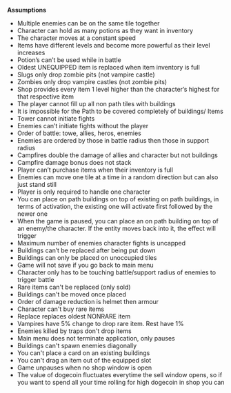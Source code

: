 **Assumptions**


* Multiple enemies can be on the same tile together
* Character can hold as many potions as they want in inventory
* The character moves at a constant speed
* Items have different levels and become more powerful as their level increases
* Potion’s can’t be used while in battle
* Oldest UNEQUIPPED item is replaced when item inventory is full
* Slugs only drop zombie pits (not vampire castle)
* Zombies only drop vampire castles (not zombie pits)
* Shop provides every item 1 level higher than the character’s highest for that respective item
* The player cannot fill up all non path tiles with buildings
* It is impossible for the Path to be covered completely of buildings/ Items
* Tower cannot initiate fights
* Enemies can’t initiate fights without the player
* Order of battle: towe, allies, heros, enemies
* Enemies are ordered by those in battle radius then those in support radius
* Campfires double the damage of allies and character but not buildings
* Campfire damage bonus does not stack
* Player can’t purchase items when their inventory is full
* Enemies can move one tile at a time in a random direction but can also just stand still
* Player is only required to handle one character
* You can place on path buildings on top of existing on path buildings, in terms of activation, the existing one will activate first followed by the newer one
* When the game is paused, you can place an on path building on top of an enemy/the character. If the entity moves back into it, the effect will trigger
* Maximum number of enemies character fights is uncapped
* Buildings can’t be replaced after being put down
* Buildings can only be placed on unoccupied tiles
* Game will not save if you go back to main menu
* Character only has to be touching battle/support radius of enemies to trigger battle
* Rare items can't be replaced (only sold)
* Buildings can't be moved once placed
* Order of damage reduction is helmet then armour
* Character can't buy rare items
* Replace replaces oldest NONRARE item
* Vampires have 5% change to drop rare item. Rest have 1%
* Enemies killed by traps don't drop items
* Main menu does not terminate application, only pauses
* Buildings can't spawn enemies diagonally
* You can't place a card on an existing buildings
* You can't drag an item out of the equipped slot
* Game unpauses when no shop window is open
* The value of dogecoin fluctuates everytime the sell window opens, so if you want to spend all your time rolling for high dogecoin in shop you can